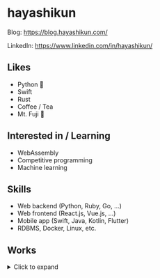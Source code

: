 # hayashikun

Blog: https://blog.hayashikun.com/

LinkedIn: https://www.linkedin.com/in/hayashikun/

## Likes
- Python 🐍
- Swift
- Rust
- Coffee / Tea
- Mt. Fuji 🗻


## Interested in / Learning
- WebAssembly
- Competitive programming
- Machine learning


## Skills
- Web backend (Python, Ruby, Go, ...)
- Web frontend (React.js, Vue.js, ...)
- Mobile app (Swift, Java, Kotlin, Flutter)
- RDBMS, Docker, Linux, etc.


## Works

<details>
  <summary>Click to expand</summary>

  ### qoin (2020)
  - https://github.com/hayashikun/qoin
  
  Language: C++, Rust, Python
  
  By using qoin, the information detected by mediapipe can be sent to other programs by gRPC.
  
  <img src="https://github.com/hayashikun/qoin/raw/master/docs/qoin_py.gif?raw=true" width=400px />

  ### fugaku36 (2020)
  - https://github.com/hayashikun/fugaku36

  Language: Python

  Update desktop background image every day with randomly selected `Thirty-six Views of Mount Fuji` for macOS.

  <img src="https://github.com/hayashikun/fugaku36/blob/master/mov.gif?raw=true" width=400px />
  

  ### Enigma (2019)
  - https://hayashikun.github.io/Enigma/
  - https://github.com/hayashikun/Enigma

  Language: Typescript (React.js)

  Enigma (encryption device) web simulator


  ### TEDxOsakaU (2018)
  - http://www.tedxosakau.com/

  Language: Typescript (Vue.js)

  TEDxOsakaU official website

  <img src="https://github.com/hayashikun/hayashikun/blob/master/resources/tedxosakau.png?raw=true" width=400px />


  ### KOAN for iOS, for Android (2014-2017)

  Languages: Swift, Java

  <img src="https://github.com/hayashikun/hayashikun/blob/master/resources/koan_2.jpg?raw=true" width=300px />
  <p float="left">
    <img src="https://github.com/hayashikun/hayashikun/blob/master/resources/koan_1.jpg?raw=true" width=150px />
    <img src="https://github.com/hayashikun/hayashikun/blob/master/resources/koan_4.jpg?raw=true" width=150px />
  </p>
  <img src="https://github.com/hayashikun/hayashikun/blob/master/resources/koan_3.jpg?raw=true" width=300px />

  ### へったー (2015-2017)

  Language: Python

  Send notification who unfollowed you on twitter

  <p float="left">
    <img src="https://github.com/hayashikun/hayashikun/blob/master/resources/hetta_1.jpg?raw=true" width=200px />
    <img src="https://github.com/hayashikun/hayashikun/blob/master/resources/hetta_2.jpg?raw=true" width=100px />
  </p>
  
</details>
